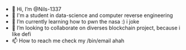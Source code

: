- 👋 Hi, I’m @Nils-1337
- 👀 I'm a student in data-science and computer reverse engineering
- 🌱 I’m currently learning how to pwn the nasa :) i joke
- 💞️ I’m looking to collaborate on diverses blockchain project, because i like defi
- 📫 How to reach me check my /bin/email ahah
